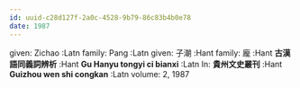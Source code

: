 ```yaml
---
id: uuid-c28d127f-2a0c-4528-9b79-86c83b4b0e78
date: 1987
---
```


given: Zichao :Latn
family: Pang :Latn
given: 子潮 :Hant
family: 龐 :Hant
**古漢語同義詞辨析** :Hant
**Gu Hanyu tongyi ci bianxi** :Latn
In: 
**貴州文史叢刊** :Hant
**Guizhou wen shi congkan** :Latn
volume: 2, 1987